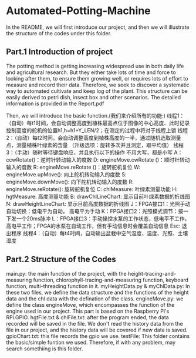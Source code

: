 # Automated-Potting-Machine
In the README, we will first introduce our project, and then we will illustrate the structure of the codes under this folder.

## Part.1 Introduction of project
  The potting method is getting increasing widespread use in both daily life and agricultural research. But they either take lots of time and force to looking after them, to ensure them growing well, or requires lots of effort to measure and record their data. Therefore, we seek to discover a systematic way to automated cultivate and keep log of the plant. This structure can be easily derived to petri dish, insect box and other scenarios. The detailed information is provided in the Report.pdf

  Then, we will introduce the basic function.(我们来介绍所有的功能:)
线程1：（自动）每t1时间，会自动调整高度到植株最高点位于图像的中心高度、此时记录控制高度的舵机的位置h1,h=h1+Y_LEN/2；在测定的过程中将对于线程上锁
线程2：（自动）每t2时间，会自动调整高度到植株高度的一半，通过随机选取测量点，测量植株叶绿素的含量 （升级选项：旋转多次并且测定，取平均值）
线程3：（手动）随时等待键盘响应，并且执行以下的操作
  不用大写，都是小写
  A：ccwRotate()：逆时针转动输入的度数
  D: engineMove.cwRotate ()：顺时针转动输入的度数
  R: engineMove.reRotate ()：旋转舵机复位
  W: engineMove.upMove(): 向上舵机转动输入的度数
  S: engineMove.downMove(): 向下舵机转动输入的度数
  R: engineMove.reRotate(): 旋转舵机复位
  C: chlMeasure: 叶绿素测量功能
  H: hgtMeasure: 高度测量功能
  B: drawChlLineChart: 显示目前叶绿素数据的折线图
  N: drawHeightLineChart: 显示目前高度数据的折线图
  J：FPGA接口1：光照手动自动切换：低电平为自动， 高电平为手动
  K：FPGA接口2：光照模式调节：按一下发一个20ms脉冲
  L：FPGA接口3：手动操控水泵的工作状态，低电平不工作，高电平工作；FPGA的水泵在自动工作，但有手动信息时会覆盖自动信息
  Esc: 退出程序
线程4：（自动）每t4时间，自动输出盆栽中空气湿度、温度、光照、土壤湿度



## Part.2 Structure of the Codes
main.py: the main function of the project, with the height-tracing-and-measuring function, chlorophyll-tracing-and-measuring function, keyboard function, multi-threading function in it.
myHeightData.py & myChlData.py: In these two files, we define the data structure and the functions of the height data and the chl data with the defination of the class.
engineMove.py: we define the class engineMove, which encompasses the function of the engine used in our project. This part is based on the Raspberry Pi's RPi.GPIO.
hgtFile.txt & chlFile.txt: after the program ended, the data recorded will be saved in the file. We don't read the history data from the file in our project, and the history data will be covered if new data is saved.
gpioChart.txt: this file records the gpio we use.
testFile: This folder contains the basic/simple funtion we used. Therefore, if with any problem, may search somethiing is this folder.
